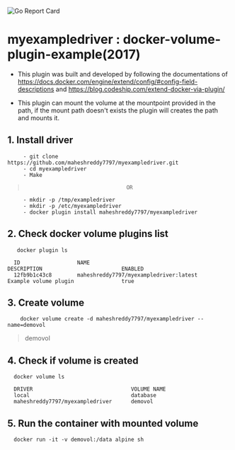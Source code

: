 ![Go Report Card](https://goreportcard.com/badge/github.com/maheshreddy7797/docker-localdir-volume-plugin)



    
# myexampledriver : docker-volume-plugin-example(2017)
  
   - This plugin was built and developed by following the documentations of https://docs.docker.com/engine/extend/config/#config-field-descriptions and https://blog.codeship.com/extend-docker-via-plugin/
   
   - This plugin can mount the volume at the mountpoint provided in the path, if the mount path doesn't exists the plugin will       creates the path and mounts it.
  
## 1. Install driver
   ```
        - git clone https://github.com/maheshreddy7797/myexampledriver.git
        - cd myexampledriver
        - Make
   ```
   >                                     OR
   ``` 
        - mkdir -p /tmp/exampledriver
        - mkdir -p /etc/myexampledriver
        - docker plugin install maheshreddy7797/myexampledriver
   ```
## 2. Check docker volume plugins list
   ```
      docker plugin ls
   ```
      ID                  NAME                                         DESCRIPTION                         ENABLED
      12fb9b1c43c8        maheshreddy7797/myexampledriver:latest       Example volume plugin               true
        
## 3. Create volume
  
  ```Shell
      docker volume create -d maheshreddy7797/myexampledriver --name=demovol
  ```
  > demovol
  
## 4. Check if volume is created
     
  ```
    docker volume ls
  ```
  ``` 
    DRIVER                               VOLUME NAME
    local                                database
    maheshreddy7797/myexampledriver      demovol
  ```

## 5. Run the container with mounted volume
  ```
    docker run -it -v demovol:/data alpine sh
  ```
